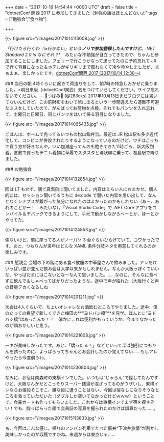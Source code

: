 
+++
date = "2017-10-16 14:54:44 +0000 UTC"
draft = false
title = "dotnetConf 関西 2017 に参加してきました（勉強の話はほとんどないよ"
tags = ["勉強会","食べ物"]

+++


{{< figure src="/images/20171014113008.jpg"  >}}

*「行けたら行くわ（≒行かない」**というノリで参加登録したんですけど、**.NET Standard 2.0 is なにそれ？**　みたいな不勉強が目立ってきたので、ちゃんと参加することにしました。フェリーで行こうかなって思ってたのに予約忘れて JR で行く羽目になった＆ホテルがギリギリまで取れなくて冷や冷やしましたが、まぁまぁ、楽しかったです。[dotnetConf関西 2017 (2017/10/14 12:30〜)](https://connpass.com/event/65543/)<br/>


<div class="section">
    ### 当日の朝
    4時ぐらいに起きて荷造りをして、朝7時の特急しおかぜに乗りました。>明日来阪（dotnetConf関西）気をつけていらしてください。サイフ忘れないでください。— 🍓つばみ🍑 (@283cks) 2017年10月13日まだブログには書いてないんだけど、この前財布をおいて旅に出るという一歩間違えたら遭難不可避なミスをしていたので、がんばってお荷物を点検。それでもパンツを入れ忘れて、土曜日と日曜日、同じパンツをはいて帰る羽目になりました。

{{< figure src="/images/20171014065435.jpg"  >}}

ごはんは、ホームで売ってるいつもの松山鮨弁当。最近は JR 松山駅も多少近代化して、コンビニが併設されたりするようになっているのだけど、ウチはこっちで買う方が好きなんや。いい加減座ってんのも飽きてきた11時ごろ、新大阪到着。倉敷で買ったデニム着物に草履でスタスタと環状線に乗って、福島駅で降りました。

</div>
<div class="section">
    ### お勉強会
    

{{< figure src="/images/20171014132854.jpg"  >}}

回は LT もせず、隅で真面目に聞いてました。内容はえらい人におまかせ。個人的には、セッション聞いてるうちに de:code で聞いた内容を思い出して、なんとなくシナプスが繋がった気分になれたのはよかったのかもしれない（あー、あれのことかー！　みたいな）。「Visual Studio Code」で .NET Core アプリをコンパイル＆デバッグできるようにして、手元で動かしながらへーとか、ほーとかやってた。

{{< figure src="/images/20171014124853.jpg"  >}}

係ないけど、前に座ってる人がノーパソ 3 台ぐらいひらげていて、コワかったです。あと、つもりんが来年はどんな XAML 条件分岐ネタを用意してくれるのか楽しみです。

</div>
<div class="section">
    ### 懇親会
    会場の下の階にある食べ放題の中華屋さんで飲みました。アレだけいっぱい皿が並んだ飲み会は大学以来かもしれません。なんか大阪っぽくていいな、やっぱたまにはこないとなーなんて思いました。……なのに、そんなに食べずに飲んで＆しゃべってばかりだったような。途中で声が枯れた（大阪行くと声の音量デカくなるしね

{{< figure src="/images/20171014201211.jpg"  >}}

次会は4人ぐらいで、ちょいオシャレなお酒飲むところでやりました。途中、僕のたっての希望で新しくできた梅田の**“ヨドバシ橋”**を見学。ほんとに“ヨドバシ橋”はあったんだ！！　確かにこれは便利かもっていうか、今までなかったのが頭おかしいと思う。

{{< figure src="/images/20171014221608.jpg"  >}}

ーキが美味しかったです。あと、「驕ったる！」などといって半ば強引につもりんを誘ったのに、よっぱらってちゃんとお会計したのか覚えてない……もしアレやったら今度償うわ。

{{< figure src="/images/20171014230804.jpg"  >}}

なみに、お宿は南森町の東横インでした。いつもは“じゃらん”で探してたんですけど、大阪なんかだとこっそりスーパー銭湯が混ざってるのがウザいし、東横インならお値段そこそこ、嫌な目に遭うことはない、今回は宿なしになりそうなところを救っていただいた（ダブルしか空いてなかったけどｗｗｗ）ということで、会員カードも作ってもらいました。これからは東横インでまず宿を探すぞい！でも、酔っぱらった顔で会員証の写真を撮られたのだけは誤算だった……。

{{< figure src="/images/20171015113833.jpg"  >}}

ぁ、今回はこんな感じ。帰りのアンパン列車でたべた駅弁“下津井旅情”が割かし美味しかったのが収穫ですかね。来週からは東京じゃ……

</div>

